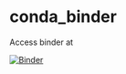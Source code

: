 # conda_binder
Access binder at 




[![Binder](https://mybinder.org/badge_logo.svg)](https://mybinder.org/v2/gh/mafreitas/r_with_python_2022/py39_r40_shiny?urlpath=shiny)

